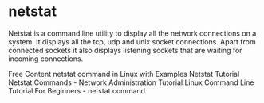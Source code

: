 # netstat

Netstat is a command line utility to display all the network connections on a system. It displays all the tcp, udp and unix socket connections. Apart from connected sockets it also displays listening sockets that are waiting for incoming connections. 

<ResourceGroupTitle>Free Content</ResourceGroupTitle>
<BadgeLink colorScheme='yellow' badgeText='Read' href='https://www.tutorialspoint.com/unix_commands/netstat.htm'>netstat command in Linux with Examples</BadgeLink>
<BadgeLink colorScheme='yellow' badgeText='Read' href='http://www.c-jump.com/CIS24/Slides/Networking/html_utils/netstat.html'>Netstat Tutorial</BadgeLink>
<BadgeLink badgeText='Watch' href='https://www.youtube.com/watch?v=bxFwpm4IobU'>Netstat Commands - Network Administration Tutorial</BadgeLink>
<BadgeLink badgeText='Watch' href='https://www.youtube.com/watch?v=zGNcvBaN5wE'>Linux Command Line Tutorial For Beginners - netstat command</BadgeLink>

